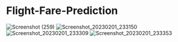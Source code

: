 # Flight-Fare-Prediction

![Screenshot (259)](https://user-images.githubusercontent.com/104718068/216127756-5c32f05e-00f9-4b98-a866-d74100df65e8.png)
![Screenshot_20230201_233150](https://user-images.githubusercontent.com/104718068/216127834-08015d54-f7df-4683-a143-c9d4a5770d3d.png)
![Screenshot_20230201_233309](https://user-images.githubusercontent.com/104718068/216127901-64dbff48-a610-4938-97c1-889c045766f2.png)
![Screenshot_20230201_233353](https://user-images.githubusercontent.com/104718068/216127986-72c13a73-4be7-45ad-8491-38fff3e85ccd.png)

